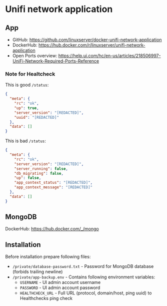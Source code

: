 # Unifi network application

## App

- GitHub: <https://github.com/linuxserver/docker-unifi-network-application>
- DockerHub: <https://hub.docker.com/r/linuxserver/unifi-network-application>
- Open Ports overview: <https://help.ui.com/hc/en-us/articles/218506997-UniFi-Network-Required-Ports-Reference>

### Note for Healtcheck

This is good `/status`:

```json
{
  "meta": {
    "rc": "ok",
    "up": true,
    "server_version": "[REDACTED]",
    "uuid": "[REDACTED]"
  },
  "data": []
}
```

This is bad `/status`:

```json
{
  "meta": {
    "rc": "ok",
    "server_version": "[REDACTED]",
    "server_running": false,
    "db_migrating": false,
    "up": false,
    "app_context_status": "[REDACTED]",
    "app_context_message": "[REDACTED]"
  },
  "data": []
}
```

## MongoDB

DockerHub: <https://hub.docker.com/_/mongo>

## Installation

Before installation prepare following files:

- `/private/database-password.txt` - Password for MongoDB database (forbids trailing newline)
- `/private/app-backup.env` - Contains following environment variables:
    - `USERNAME` - UI admin account username
    - `PASSWORD` - UI admin account password
    - `HEALTHCHECK_URL` - Full URL (protocol, domain/host, ping uuid) to Healthchecks ping check
